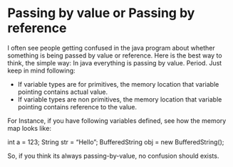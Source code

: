 # Passing by value or Passing by reference

I often see people getting confused in the java program about whether something is being passed by value or reference. Here is the best way to think, the simple way:
In java everything is passing by value. Period. Just keep in mind following:
 
* If variable types are for primitives, the memory location that variable pointing contains actual value.
* If variable types are non primitives, the memory location that variable pointing contains reference to the value.

For Instance, if you have following variables defined, see how the memory map looks like:

int a = 123;
String str = “Hello”;
BufferedString obj = new BufferedString();




So, if you think its always passing-by-value, no confusion should exists. 

